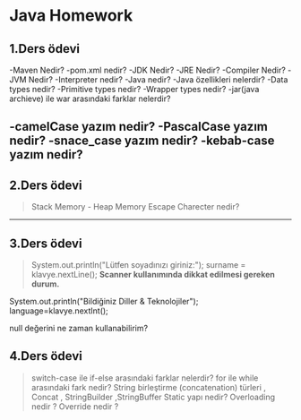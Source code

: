 # Java Homework
## 1.Ders ödevi
-Maven Nedir?
-pom.xml nedir?
-JDK Nedir?
-JRE Nedir?
-Compiler Nedir?
-JVM Nedir?
-Interpreter nedir?
-Java nedir?
-Java özellikleri nelerdir?
-Data types nedir?
-Primitive types nedir?
-Wrapper types nedir?
-jar(java archieve) ile war arasındaki farklar nelerdir?

-camelCase yazım nedir?
-PascalCase yazım nedir?
-snace_case yazım nedir?
-kebab-case yazım nedir?
---

## 2.Ders ödevi
> Stack Memory - Heap Memory
Escape Charecter nedir?
---

## 3.Ders ödevi



> System.out.println("Lütfen soyadınızı giriniz:");
> surname = klavye.nextLine();
**Scanner kullanımında dikkat edilmesi gereken durum.**

System.out.println("Bildiğiniz Diller & Teknolojiler");
language=klavye.nextInt();

null değerini ne zaman kullanabilirim?

## 4.Ders ödevi
>switch-case ile if-else arasındaki farklar nelerdir?
>for ile while arasındaki fark nedir?
> String birleştirme (concatenation) türleri , Concat , StringBuilder ,StringBuffer 
> Static yapı nedir?
> Overloading nedir ?
> Override nedir ?